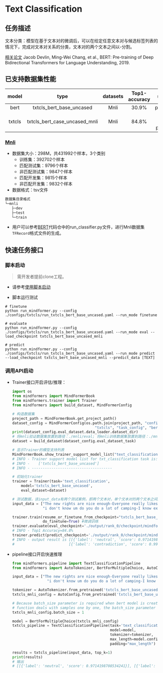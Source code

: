 # Text Classification

## 任务描述

文本分类：模型在基于文本对的微调后，可以在给定任意文本对与候选标签列表的情况下，完成对文本对关系的分类，文本对的两个文本之间以-分割。

[相关论文](https://arxiv.org/pdf/1810.04805.pdf) Jacob Devlin, Ming-Wei Chang, et al., BERT: Pre-training of Deep Bidirectional Transformers for Language Understanding, 2019.

## 已支持数据集性能

| model  |                            type                            | datasets |  Top1-accuracy  |           stage            |                                                                                                                             example                                                                                                                              |
|:------:|:----------------------------------------------------------:|:--------:|:---------------:|:--------------------------:|:----------------------------------------------------------------------------------------------------------------------------------------------------------------------------------------------------------------------------------------------------------------:|
|  bert  | txtcls_bert_base_uncased |   Mnli   | 30.9% |          pretrain          |                                                                                                                                --                                                                                                                                |
| txtcls | txtcls_bert_case_uncased_mnli |   Mnli   | 84.8% | train<br/>eval<br/>predict | [link](../../txtcls_classification/txtcls_bert_base_uncased_train_on_mnli.sh) <br/> [link](../../txtcls_classification/txtcls_bert_base_uncased_mnli_eval_on_mnli.sh) <br/> [link](../../txtcls_classification/txtcls_bert_base_uncased_mnli_predict_on_mnli.sh) |

### [Mnli](https://dl.fbaipublicfiles.com/glue/data/MNLI.zip)

- 数据集大小：298M，共431992个样本，3个类别
    - 训练集：392702个样本
    - 匹配测试集：9796个样本
    - 非匹配测试集：9847个样本
    - 匹配开发集：9815个样本
    - 非匹配开发集：9832个样本
- 数据格式：tsv文件

 ```bash
数据集目录格式
└─mnli
    ├─dev
    ├─test  
    └─train
 ```

- 用户可以参考[BERT](https://github.com/google-research/bert)代码仓中的run_classifier.py文件，进行Mnli数据集`TFRecord`格式文件的生成。

## 快速任务接口

### 脚本启动

> 需开发者提前clone工程。

- 请参考[使用脚本启动](https://gitee.com/mindspore/transformer/blob/master/README.md#%E6%96%B9%E5%BC%8F%E4%B8%80clone-%E5%B7%A5%E7%A8%8B%E4%BB%A3%E7%A0%81)

- 脚本运行测试

```shell
# finetune
python run_mindformer.py --config ./configs/txtcls/run_txtcls_bert_base_uncased.yaml --run_mode finetune

# evaluate
python run_mindformer.py --config ./configs/txtcls/run_txtcls_bert_base_uncased.yaml --run_mode eval --load_checkpoint txtcls_bert_base_uncased_mnli

# predict
python run_mindformer.py --config ./configs/txtcls/run_txtcls_bert_base_uncased.yaml --run_mode predict --load_checkpoint txtcls_bert_base_uncased_mnli --predict_data [TEXT]
```

### 调用API启动

- Trainer接口开启评估/推理：

  ```python
  import os
  from mindformers import MindFormerBook
  from mindformers.trainer import Trainer
  from mindformers import build_dataset, MindFormerConfig

  # 构造数据集
  project_path = MindFormerBook.get_project_path()
  dataset_config = MindFormerConfig(os.path.join(project_path, "configs",
                                        "txtcls", "task_config", "bert_mnli_dataset.yaml"))
  print(dataset_config.eval_dataset.data_loader.dataset_dir)
  # 将mnli验证数据集放置到路径：./mnli/eval; 将mnli训练数据集放置到路径：./mnli/train
  dataset = build_dataset(dataset_config.eval_dataset_task)

  # 显示Trainer的模型支持列表
  MindFormerBook.show_trainer_support_model_list("text_classification")
  # INFO - Trainer support model list for txt_classification task is:
  # INFO -    ['txtcls_bert_base_uncased']
  # INFO - -------------------------------------

  # 初始化trainer
  trainer = Trainer(task='text_classification',
      model='txtcls_bert_base_uncased',
      eval_dataset=dataset)

  # 测试数据，该input_data有两个测试案例，即两个文本对，单个文本对的两个文本之间用-分割
  input_data = ["The new rights are nice enough-Everyone really likes the newest benefits ",
                "i don't know um do you do a lot of camping-I know exactly."]

  trainer.train(resume_or_finetune_from_checkpoint="txtcls_bert_base_uncased",
                do_finetune=True) #微调训练
  trainer.evaluate(eval_checkpoint='./output/rank_0/checkpoint/mindformers_rank_0-3_6135.ckpt')  #进行评估
  # INFO - Top1 Accuracy=84.8%
  trainer.predict(predict_checkpoint='./output/rank_0/checkpoint/mindformers_rank_0-3_6135.ckpt', input_data=input_data, top_k=1)  #进行推理
  # INFO - output result is [[{'label': 'neutral', 'score': 0.9714198708534241}],
  #                         [{'label': 'contradiction', 'score': 0.9967639446258545}]]
  ```

- pipeline接口开启快速推理

  ```python
  from mindformers.pipeline import TextClassificationPipeline
  from mindformers import AutoTokenizer, BertForMultipleChoice, AutoConfig

  input_data = ["The new rights are nice enough-Everyone really likes the newest benefits ",
                  "i don't know um do you do a lot of camping-I know exactly."]

  tokenizer = AutoTokenizer.from_pretrained('txtcls_bert_base_uncased_mnli')
  txtcls_mnli_config = AutoConfig.from_pretrained('txtcls_bert_base_uncased_mnli')

  # Because batch_size parameter is required when bert model is created, and pipeline
  # function deals with samples one by one, the batch_size parameter is seted one.
  txtcls_mnli_config.batch_size = 1

  model = BertForMultipleChoice(txtcls_mnli_config)
  txtcls_pipeline = TextClassificationPipeline(task='text_classification',
                                               model=model,
                                               tokenizer=tokenizer,
                                               max_length=model.config.seq_length,
                                               padding="max_length")

  results = txtcls_pipeline(input_data, top_k=1)
  print(results)
  # 输出
  # [[{'label': 'neutral', 'score': 0.9714198708534241}], [{'label': 'contradiction', 'score': 0.9967639446258545}]]
  ```

